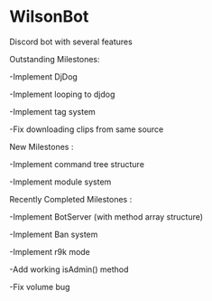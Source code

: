 # WilsonBot
Discord bot with several features

Outstanding Milestones:

  -Implement DjDog
  
  -Implement looping to djdog
  
  -Implement tag system
  
  -Fix downloading clips from same source

New Milestones :

  -Implement command tree structure
  
  -Implement module system


Recently Completed Milestones :

  -Implement BotServer (with method array structure)
  
  -Implement Ban system
  
  -Implement r9k mode
  
  -Add working isAdmin() method
  
  -Fix volume bug
